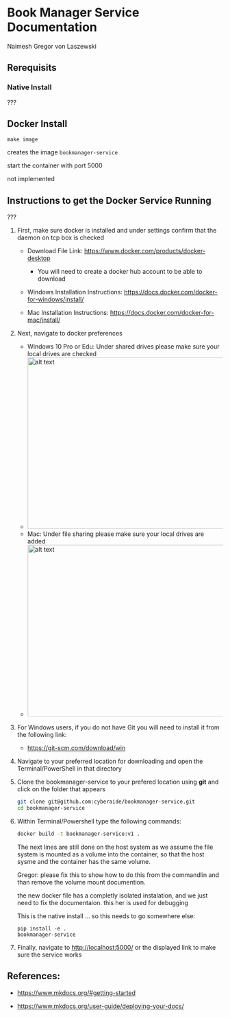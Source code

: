 # Book Manager Service Documentation

Naimesh
Gregor von Laszewski


## Rerequisits


### Native Install

???

## Docker Install

```
make image
```

creates the image `bookmanager-service`

start the container with port 5000

not implemented



## Instructions to get the Docker Service Running

???

1. First, make sure docker is installed and under settings confirm that
  the daemon on tcp box is checked
   
   * Download File Link: <https://www.docker.com/products/docker-desktop>
   
     * You will need to create a docker hub account to be able to download
   
   * Windows Installation Instructions: <https://docs.docker.com/docker-for-windows/install/>
   * Mac Installation Instructions: <https://docs.docker.com/docker-for-mac/install/>

2. Next, navigate to docker preferences

   * Windows 10 Pro or Edu: Under shared drives please make sure your 
     local drives are checked
   * <img src="https://docs.docker.com/docker-for-windows/images/settings-shared-drives.png" alt="alt text" width="500" height="400">
   * Mac: Under file sharing please make sure your local drives are added 
   * <img src="https://docs.docker.com/v17.12/docker-for-mac/images/menu/d4m-menu-prefs-fileshare.png" alt="alt text" width="500" height="400">
  
3. For Windows users, if you do not have Git you will need to install it 
   from the following link: 
   * <https://git-scm.com/download/win>
4. Navigate to your preferred location for downloading and open the 
   Terminal/PowerShell in that directory
5. Clone the bookmanager-service to your prefered location using **git** 
   and click on the folder that appears

   ```bash
   git clone git@github.com:cyberaide/bookmanager-service.git 
   cd bookmanager-service
   ```

5. Within Terminal/Powershell type the following commands: 
    
   ```bash 
   docker build -t bookmanager-service:v1 .
   ```
   
   The next lines are still done on the host system as we assume the 
   file system is mounted as a volume into the container, so that the 
   host sysme and the container has the same volume.


   Gregor: please fix this to show how to do this from the commandlin 
   and than remove the volume mount documention.
   
   the new docker file has a completly isolated instalation, and we just 
   need to fix the documentaion. this her is used for debugging
    
    
   This is the native install ... so this needs to go somewhere else: 
    
   ```
   pip install -e . 
   bookmanager-service
   ```
   
   

6. Finally, navigate to <http://localhost:5000/> or the displayed link to
   make sure the service works

## References: 

* <https://www.mkdocs.org/#getting-started>

* <https://www.mkdocs.org/user-guide/deploying-your-docs/>

